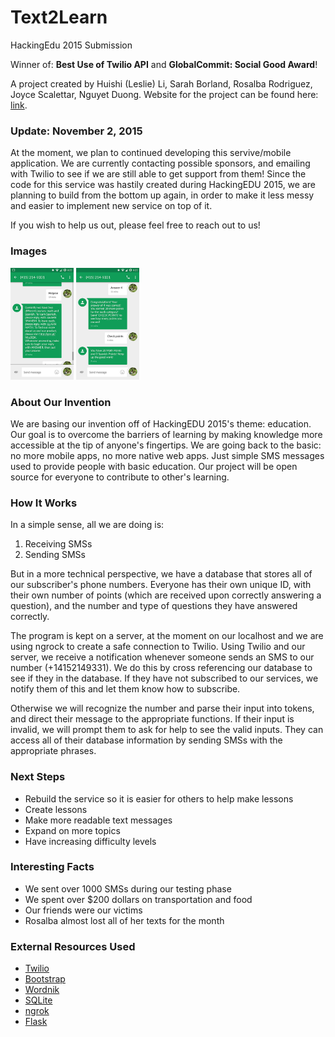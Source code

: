 # Text2Learn
HackingEdu 2015 Submission 

Winner of: **Best Use of Twilio API** and **GlobalCommit: Social Good Award**!

A project created by Huishi (Leslie) Li, Sarah Borland, Rosalba Rodriguez, Joyce Scalettar, Nguyet Duong. 
Website for the project can be found here: [link](nguyetduong.github.io/Text2Learn).

### Update: November 2, 2015
At the moment, we plan to continued developing this servive/mobile application. We are currently contacting possible sponsors, and emailing with Twilio to see if we are still able to get support from them! Since the code for this service was hastily created during HackingEDU 2015, we are planning to build from the bottom up again, in order to make it less messy and easier to implement new service on top of it. 

If you wish to help us out, please feel free to reach out to us!

### Images 
<img src="screenshots/img1.jpg" alt="Drawing" style="width: 20%;"/> 
<img src="screenshots/img2.jpg" alt="Drawing" style="width: 20%;"/>

### About Our Invention
We are basing our invention off of HackingEDU 2015's theme: education. Our goal is to overcome the barriers of 
learning by making knowledge more accessible at the tip of anyone's fingertips. We are going back to the basic:
no more mobile apps, no more native web apps. Just simple SMS messages used to provide people with basic education. 
Our project will be open source for everyone to contribute to other's learning. 

### How It Works
In a simple sense, all we are doing is:

1. Receiving SMSs
2. Sending SMSs

But in a more technical perspective, we have a database that stores all of our subscriber's phone numbers. Everyone has their own unique ID, with their own number of points (which are received upon correctly answering a question), and the number and type of questions they have answered correctly. 

The program is kept on a server, at the moment on our localhost and we are using ngrock to create a safe connection to Twilio. Using Twilio and our server, we receive a notification whenever someone sends an SMS to our number (+14152149331). We do this by cross referencing our database to see if they in the database. If they have not subscribed to our services, we notify them of this and let them know how to subscribe. 

Otherwise we will recognize the number and parse their input into tokens, and direct their message to the appropriate functions. If their input is invalid, we will prompt them to ask for help to see the valid inputs. They can access all of their database information by sending SMSs with the appropriate phrases. 

### Next Steps
- Rebuild the service so it is easier for others to help make lessons
- Create lessons
- Make more readable text messages
- Expand on more topics
- Have increasing difficulty levels

### Interesting Facts
- We sent over 1000 SMSs during our testing phase
- We spent over $200 dollars on transportation and food
- Our friends were our victims
- Rosalba almost lost all of her texts for the month

### External Resources Used
- [Twilio](https://www.twilio.com/api)
- [Bootstrap](http://getbootstrap.com/)
- [Wordnik](http://developer.wordnik.com/)
- [SQLite](https://www.sqlite.org/)
- [ngrok](https://ngrok.com/)
- [Flask](http://flask.pocoo.org/)
